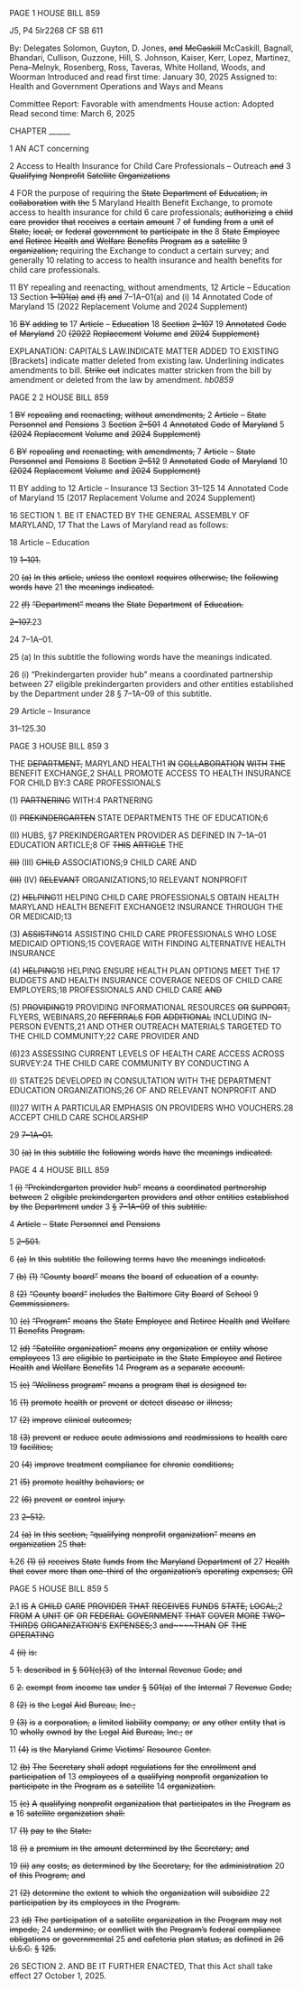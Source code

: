 PAGE 1
HOUSE BILL 859

J5, P4 5lr2268
CF SB 611

By: Delegates Solomon, Guyton, D. Jones, ~~and~~ ~~McCaskill~~ McCaskill, Bagnall,
Bhandari, Cullison, Guzzone, Hill, S. Johnson, Kaiser, Kerr, Lopez,
Martinez, Pena–Melnyk, Rosenberg, Ross, Taveras, White Holland, Woods,
and Woorman
Introduced and read first time: January 30, 2025
Assigned to: Health and Government Operations and Ways and Means

Committee Report: Favorable with amendments
House action: Adopted
Read second time: March 6, 2025

CHAPTER ______

1 AN ACT concerning

2 Access to Health Insurance for Child Care Professionals – Outreach ~~and~~
3 ~~Qualifying~~ ~~Nonprofit~~ ~~Satellite~~ ~~Organizations~~

4 FOR the purpose of requiring the ~~State~~ ~~Department~~ ~~of~~ ~~Education,~~ ~~in~~ ~~collaboration~~ ~~with~~ ~~the~~
5 Maryland Health Benefit Exchange, to promote access to health insurance for child
6 care professionals; ~~authorizing~~ ~~a~~ ~~child~~ ~~care~~ ~~provider~~ ~~that~~ ~~receives~~ ~~a~~ ~~certain~~ ~~amount~~
7 ~~of~~ ~~funding~~ ~~from~~ ~~a~~ ~~unit~~ ~~of~~ ~~State,~~ ~~local,~~ ~~or~~ ~~federal~~ ~~government~~ ~~to~~ ~~participate~~ ~~in~~ ~~the~~
8 ~~State~~ ~~Employee~~ ~~and~~ ~~Retiree~~ ~~Health~~ ~~and~~ ~~Welfare~~ ~~Benefits~~ ~~Program~~ ~~as~~ ~~a~~ ~~satellite~~
9 ~~organization;~~ requiring the Exchange to conduct a certain survey; and generally
10 relating to access to health insurance and health benefits for child care professionals.

11 BY repealing and reenacting, without amendments,
12 Article – Education
13 Section ~~1–101(a)~~ ~~and~~ ~~(f)~~ ~~and~~ 7–1A–01(a) and (i)
14 Annotated Code of Maryland
15 (2022 Replacement Volume and 2024 Supplement)

16 ~~BY~~ ~~adding~~ ~~to~~
17 ~~Article~~ ~~–~~ ~~Education~~
18 ~~Section~~ ~~2–107~~
19 ~~Annotated~~ ~~Code~~ ~~of~~ ~~Maryland~~
20 ~~(2022~~ ~~Replacement~~ ~~Volume~~ ~~and~~ ~~2024~~ ~~Supplement)~~

EXPLANATION: CAPITALS LAW.INDICATE MATTER ADDED TO EXISTING
[Brackets] indicate matter deleted from existing law.
Underlining indicates amendments to bill.
~~Strike~~ ~~out~~ indicates matter stricken from the bill by amendment or deleted from the law by
amendment. *hb0859*

PAGE 2
2 HOUSE BILL 859

1 ~~BY~~ ~~repealing~~ ~~and~~ ~~reenacting,~~ ~~without~~ ~~amendments,~~
2 ~~Article~~ ~~–~~ ~~State~~ ~~Personnel~~ ~~and~~ ~~Pensions~~
3 ~~Section~~ ~~2–501~~
4 ~~Annotated~~ ~~Code~~ ~~of~~ ~~Maryland~~
5 ~~(2024~~ ~~Replacement~~ ~~Volume~~ ~~and~~ ~~2024~~ ~~Supplement)~~

6 ~~BY~~ ~~repealing~~ ~~and~~ ~~reenacting,~~ ~~with~~ ~~amendments,~~
7 ~~Article~~ ~~–~~ ~~State~~ ~~Personnel~~ ~~and~~ ~~Pensions~~
8 ~~Section~~ ~~2–512~~
9 ~~Annotated~~ ~~Code~~ ~~of~~ ~~Maryland~~
10 ~~(2024~~ ~~Replacement~~ ~~Volume~~ ~~and~~ ~~2024~~ ~~Supplement)~~

11 BY adding to
12 Article – Insurance
13 Section 31–125
14 Annotated Code of Maryland
15 (2017 Replacement Volume and 2024 Supplement)

16 SECTION 1. BE IT ENACTED BY THE GENERAL ASSEMBLY OF MARYLAND,
17 That the Laws of Maryland read as follows:

18 Article – Education

19 ~~1–101.~~

20 ~~(a)~~ ~~In~~ ~~this~~ ~~article,~~ ~~unless~~ ~~the~~ ~~context~~ ~~requires~~ ~~otherwise,~~ ~~the~~ ~~following~~ ~~words~~ ~~have~~
21 ~~the~~ ~~meanings~~ ~~indicated.~~

22 ~~(f)~~ ~~“Department”~~ ~~means~~ ~~the~~ ~~State~~ ~~Department~~ ~~of~~ ~~Education.~~

~~2–107.~~23

24 7–1A–01.

25 (a) In this subtitle the following words have the meanings indicated.

26 (i) “Prekindergarten provider hub” means a coordinated partnership between
27 eligible prekindergarten providers and other entities established by the Department under
28 § 7–1A–09 of this subtitle.

29 Article – Insurance

31–125.30

PAGE 3
HOUSE BILL 859 3

THE ~~DEPARTMENT,~~ MARYLAND HEALTH1 ~~IN~~ ~~COLLABORATION~~ ~~WITH~~ ~~THE~~
BENEFIT EXCHANGE,2 SHALL PROMOTE ACCESS TO HEALTH INSURANCE FOR CHILD
BY:3 CARE PROFESSIONALS

(1) ~~PARTNERING~~ WITH:4 PARTNERING

(I) ~~PREKINDERGARTEN~~ STATE DEPARTMENT5 THE OF
EDUCATION;6

(II) HUBS, §7 PREKINDERGARTEN PROVIDER AS DEFINED IN
7–1A–01 EDUCATION ARTICLE;8 OF ~~THIS~~ ~~ARTICLE~~ THE

~~(II)~~ (III) ~~CHILD~~ ASSOCIATIONS;9 CHILD CARE AND

~~(III)~~ (IV) ~~RELEVANT~~ ORGANIZATIONS;10 RELEVANT NONPROFIT

(2) ~~HELPING~~11 HELPING CHILD CARE PROFESSIONALS OBTAIN HEALTH
MARYLAND HEALTH BENEFIT EXCHANGE12 INSURANCE THROUGH THE OR
MEDICAID;13

(3) ~~ASSISTING~~14 ASSISTING CHILD CARE PROFESSIONALS WHO LOSE
MEDICAID OPTIONS;15 COVERAGE WITH FINDING ALTERNATIVE HEALTH INSURANCE

(4) ~~HELPING~~16 HELPING ENSURE HEALTH PLAN OPTIONS MEET THE
17 BUDGETS AND HEALTH INSURANCE COVERAGE NEEDS OF CHILD CARE
EMPLOYERS;18 PROFESSIONALS AND CHILD CARE ~~AND~~

(5) ~~PROVIDING~~19 PROVIDING INFORMATIONAL RESOURCES ~~OR~~
~~SUPPORT,~~ FLYERS, WEBINARS,20 ~~REFERRALS~~ ~~FOR~~ ~~ADDITIONAL~~ INCLUDING
IN–PERSON EVENTS,21 AND OTHER OUTREACH MATERIALS TARGETED TO THE CHILD
COMMUNITY;22 CARE PROVIDER AND

(6)23 ASSESSING CURRENT LEVELS OF HEALTH CARE ACCESS ACROSS
SURVEY:24 THE CHILD CARE COMMUNITY BY CONDUCTING A

(I) STATE25 DEVELOPED IN CONSULTATION WITH THE
DEPARTMENT EDUCATION ORGANIZATIONS;26 OF AND RELEVANT NONPROFIT AND

(II)27 WITH A PARTICULAR EMPHASIS ON PROVIDERS WHO
VOUCHERS.28 ACCEPT CHILD CARE SCHOLARSHIP

29 ~~7–1A–01.~~

30 ~~(a)~~ ~~In~~ ~~this~~ ~~subtitle~~ ~~the~~ ~~following~~ ~~words~~ ~~have~~ ~~the~~ ~~meanings~~ ~~indicated.~~

PAGE 4
4 HOUSE BILL 859

1 ~~(i)~~ ~~“Prekindergarten~~ ~~provider~~ ~~hub”~~ ~~means~~ ~~a~~ ~~coordinated~~ ~~partnership~~ ~~between~~
2 ~~eligible~~ ~~prekindergarten~~ ~~providers~~ ~~and~~ ~~other~~ ~~entities~~ ~~established~~ ~~by~~ ~~the~~ ~~Department~~ ~~under~~
3 ~~§~~ ~~7–1A–09~~ ~~of~~ ~~this~~ ~~subtitle.~~

4 ~~Article~~ ~~–~~ ~~State~~ ~~Personnel~~ ~~and~~ ~~Pensions~~

5 ~~2–501.~~

6 ~~(a)~~ ~~In~~ ~~this~~ ~~subtitle~~ ~~the~~ ~~following~~ ~~terms~~ ~~have~~ ~~the~~ ~~meanings~~ ~~indicated.~~

7 ~~(b)~~ ~~(1)~~ ~~“County~~ ~~board”~~ ~~means~~ ~~the~~ ~~board~~ ~~of~~ ~~education~~ ~~of~~ ~~a~~ ~~county.~~

8 ~~(2)~~ ~~“County~~ ~~board”~~ ~~includes~~ ~~the~~ ~~Baltimore~~ ~~City~~ ~~Board~~ ~~of~~ ~~School~~
9 ~~Commissioners.~~

10 ~~(c)~~ ~~“Program”~~ ~~means~~ ~~the~~ ~~State~~ ~~Employee~~ ~~and~~ ~~Retiree~~ ~~Health~~ ~~and~~ ~~Welfare~~
11 ~~Benefits~~ ~~Program.~~

12 ~~(d)~~ ~~“Satellite~~ ~~organization”~~ ~~means~~ ~~any~~ ~~organization~~ ~~or~~ ~~entity~~ ~~whose~~ ~~employees~~
13 ~~are~~ ~~eligible~~ ~~to~~ ~~participate~~ ~~in~~ ~~the~~ ~~State~~ ~~Employee~~ ~~and~~ ~~Retiree~~ ~~Health~~ ~~and~~ ~~Welfare~~ ~~Benefits~~
14 ~~Program~~ ~~as~~ ~~a~~ ~~separate~~ ~~account.~~

15 ~~(e)~~ ~~“Wellness~~ ~~program”~~ ~~means~~ ~~a~~ ~~program~~ ~~that~~ ~~is~~ ~~designed~~ ~~to:~~

16 ~~(1)~~ ~~promote~~ ~~health~~ ~~or~~ ~~prevent~~ ~~or~~ ~~detect~~ ~~disease~~ ~~or~~ ~~illness;~~

17 ~~(2)~~ ~~improve~~ ~~clinical~~ ~~outcomes;~~

18 ~~(3)~~ ~~prevent~~ ~~or~~ ~~reduce~~ ~~acute~~ ~~admissions~~ ~~and~~ ~~readmissions~~ ~~to~~ ~~health~~ ~~care~~
19 ~~facilities;~~

20 ~~(4)~~ ~~improve~~ ~~treatment~~ ~~compliance~~ ~~for~~ ~~chronic~~ ~~conditions;~~

21 ~~(5)~~ ~~promote~~ ~~healthy~~ ~~behaviors;~~ ~~or~~

22 ~~(6)~~ ~~prevent~~ ~~or~~ ~~control~~ ~~injury.~~

23 ~~2–512.~~

24 ~~(a)~~ ~~In~~ ~~this~~ ~~section,~~ ~~“qualifying~~ ~~nonprofit~~ ~~organization”~~ ~~means~~ ~~an~~ ~~organization~~
25 ~~that:~~

~~1.~~26 ~~(1)~~ ~~(i)~~ ~~receives~~ ~~State~~ ~~funds~~ ~~from~~ ~~the~~ ~~Maryland~~ ~~Department~~ ~~of~~
27 ~~Health~~ ~~that~~ ~~cover~~ ~~more~~ ~~than~~ ~~one–third~~ ~~of~~ ~~the~~ ~~organization’s~~ ~~operating~~ ~~expenses;~~ ~~OR~~

PAGE 5
HOUSE BILL 859 5

~~2.~~1 ~~IS~~ ~~A~~ ~~CHILD~~ ~~CARE~~ ~~PROVIDER~~ ~~THAT~~ ~~RECEIVES~~ ~~FUNDS~~
~~STATE,~~ ~~LOCAL,~~2 ~~FROM~~ ~~A~~ ~~UNIT~~ ~~OF~~ ~~OR~~ ~~FEDERAL~~ ~~GOVERNMENT~~ ~~THAT~~ ~~COVER~~ ~~MORE~~
~~TWO–THIRDS~~ ~~ORGANIZATION’S~~ ~~EXPENSES;~~3 ~~and~~~~THAN~~ ~~OF~~ ~~THE~~ ~~OPERATING~~

4 ~~(ii)~~ ~~is:~~

5 ~~1.~~ ~~described~~ ~~in~~ ~~§~~ ~~501(c)(3)~~ ~~of~~ ~~the~~ ~~Internal~~ ~~Revenue~~ ~~Code;~~ ~~and~~

6 ~~2.~~ ~~exempt~~ ~~from~~ ~~income~~ ~~tax~~ ~~under~~ ~~§~~ ~~501(a)~~ ~~of~~ ~~the~~ ~~Internal~~
7 ~~Revenue~~ ~~Code;~~

8 ~~(2)~~ ~~is~~ ~~the~~ ~~Legal~~ ~~Aid~~ ~~Bureau,~~ ~~Inc.;~~

9 ~~(3)~~ ~~is~~ ~~a~~ ~~corporation,~~ ~~a~~ ~~limited~~ ~~liability~~ ~~company,~~ ~~or~~ ~~any~~ ~~other~~ ~~entity~~ ~~that~~ ~~is~~
10 ~~wholly~~ ~~owned~~ ~~by~~ ~~the~~ ~~Legal~~ ~~Aid~~ ~~Bureau,~~ ~~Inc.;~~ ~~or~~

11 ~~(4)~~ ~~is~~ ~~the~~ ~~Maryland~~ ~~Crime~~ ~~Victims’~~ ~~Resource~~ ~~Center.~~

12 ~~(b)~~ ~~The~~ ~~Secretary~~ ~~shall~~ ~~adopt~~ ~~regulations~~ ~~for~~ ~~the~~ ~~enrollment~~ ~~and~~ ~~participation~~ ~~of~~
13 ~~employees~~ ~~of~~ ~~a~~ ~~qualifying~~ ~~nonprofit~~ ~~organization~~ ~~to~~ ~~participate~~ ~~in~~ ~~the~~ ~~Program~~ ~~as~~ ~~a~~ ~~satellite~~
14 ~~organization.~~

15 ~~(c)~~ ~~A~~ ~~qualifying~~ ~~nonprofit~~ ~~organization~~ ~~that~~ ~~participates~~ ~~in~~ ~~the~~ ~~Program~~ ~~as~~ ~~a~~
16 ~~satellite~~ ~~organization~~ ~~shall:~~

17 ~~(1)~~ ~~pay~~ ~~to~~ ~~the~~ ~~State:~~

18 ~~(i)~~ ~~a~~ ~~premium~~ ~~in~~ ~~the~~ ~~amount~~ ~~determined~~ ~~by~~ ~~the~~ ~~Secretary;~~ ~~and~~

19 ~~(ii)~~ ~~any~~ ~~costs,~~ ~~as~~ ~~determined~~ ~~by~~ ~~the~~ ~~Secretary,~~ ~~for~~ ~~the~~ ~~administration~~
20 ~~of~~ ~~this~~ ~~Program;~~ ~~and~~

21 ~~(2)~~ ~~determine~~ ~~the~~ ~~extent~~ ~~to~~ ~~which~~ ~~the~~ ~~organization~~ ~~will~~ ~~subsidize~~
22 ~~participation~~ ~~by~~ ~~its~~ ~~employees~~ ~~in~~ ~~the~~ ~~Program.~~

23 ~~(d)~~ ~~The~~ ~~participation~~ ~~of~~ ~~a~~ ~~satellite~~ ~~organization~~ ~~in~~ ~~the~~ ~~Program~~ ~~may~~ ~~not~~ ~~impede,~~
24 ~~undermine,~~ ~~or~~ ~~conflict~~ ~~with~~ ~~the~~ ~~Program’s~~ ~~federal~~ ~~compliance~~ ~~obligations~~ ~~or~~ ~~governmental~~
25 ~~and~~ ~~cafeteria~~ ~~plan~~ ~~status,~~ ~~as~~ ~~defined~~ ~~in~~ ~~26~~ ~~U.S.C.~~ ~~§~~ ~~125.~~

26 SECTION 2. AND BE IT FURTHER ENACTED, That this Act shall take effect
27 October 1, 2025.